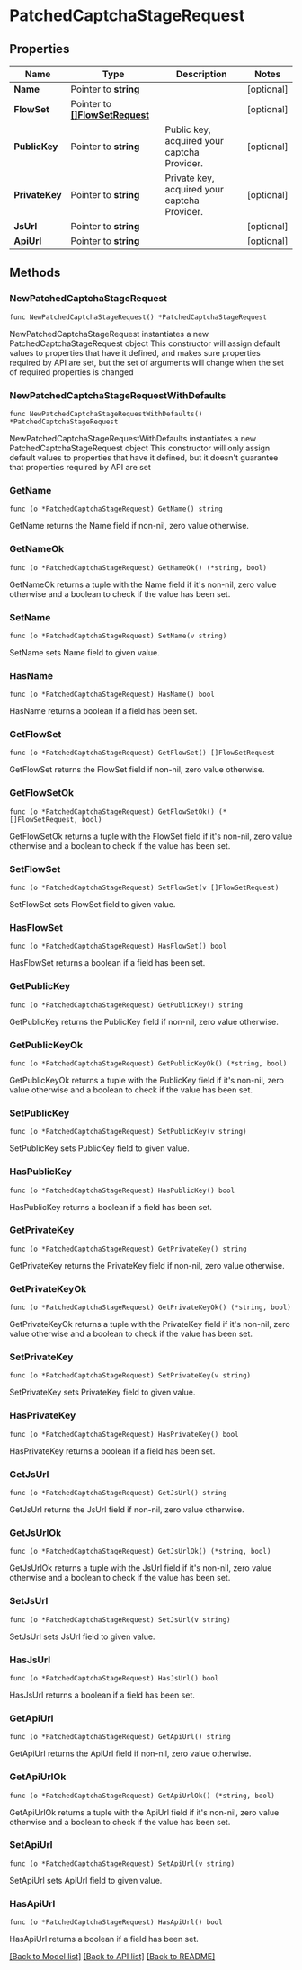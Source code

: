 # PatchedCaptchaStageRequest

## Properties

Name | Type | Description | Notes
------------ | ------------- | ------------- | -------------
**Name** | Pointer to **string** |  | [optional] 
**FlowSet** | Pointer to [**[]FlowSetRequest**](FlowSetRequest.md) |  | [optional] 
**PublicKey** | Pointer to **string** | Public key, acquired your captcha Provider. | [optional] 
**PrivateKey** | Pointer to **string** | Private key, acquired your captcha Provider. | [optional] 
**JsUrl** | Pointer to **string** |  | [optional] 
**ApiUrl** | Pointer to **string** |  | [optional] 

## Methods

### NewPatchedCaptchaStageRequest

`func NewPatchedCaptchaStageRequest() *PatchedCaptchaStageRequest`

NewPatchedCaptchaStageRequest instantiates a new PatchedCaptchaStageRequest object
This constructor will assign default values to properties that have it defined,
and makes sure properties required by API are set, but the set of arguments
will change when the set of required properties is changed

### NewPatchedCaptchaStageRequestWithDefaults

`func NewPatchedCaptchaStageRequestWithDefaults() *PatchedCaptchaStageRequest`

NewPatchedCaptchaStageRequestWithDefaults instantiates a new PatchedCaptchaStageRequest object
This constructor will only assign default values to properties that have it defined,
but it doesn't guarantee that properties required by API are set

### GetName

`func (o *PatchedCaptchaStageRequest) GetName() string`

GetName returns the Name field if non-nil, zero value otherwise.

### GetNameOk

`func (o *PatchedCaptchaStageRequest) GetNameOk() (*string, bool)`

GetNameOk returns a tuple with the Name field if it's non-nil, zero value otherwise
and a boolean to check if the value has been set.

### SetName

`func (o *PatchedCaptchaStageRequest) SetName(v string)`

SetName sets Name field to given value.

### HasName

`func (o *PatchedCaptchaStageRequest) HasName() bool`

HasName returns a boolean if a field has been set.

### GetFlowSet

`func (o *PatchedCaptchaStageRequest) GetFlowSet() []FlowSetRequest`

GetFlowSet returns the FlowSet field if non-nil, zero value otherwise.

### GetFlowSetOk

`func (o *PatchedCaptchaStageRequest) GetFlowSetOk() (*[]FlowSetRequest, bool)`

GetFlowSetOk returns a tuple with the FlowSet field if it's non-nil, zero value otherwise
and a boolean to check if the value has been set.

### SetFlowSet

`func (o *PatchedCaptchaStageRequest) SetFlowSet(v []FlowSetRequest)`

SetFlowSet sets FlowSet field to given value.

### HasFlowSet

`func (o *PatchedCaptchaStageRequest) HasFlowSet() bool`

HasFlowSet returns a boolean if a field has been set.

### GetPublicKey

`func (o *PatchedCaptchaStageRequest) GetPublicKey() string`

GetPublicKey returns the PublicKey field if non-nil, zero value otherwise.

### GetPublicKeyOk

`func (o *PatchedCaptchaStageRequest) GetPublicKeyOk() (*string, bool)`

GetPublicKeyOk returns a tuple with the PublicKey field if it's non-nil, zero value otherwise
and a boolean to check if the value has been set.

### SetPublicKey

`func (o *PatchedCaptchaStageRequest) SetPublicKey(v string)`

SetPublicKey sets PublicKey field to given value.

### HasPublicKey

`func (o *PatchedCaptchaStageRequest) HasPublicKey() bool`

HasPublicKey returns a boolean if a field has been set.

### GetPrivateKey

`func (o *PatchedCaptchaStageRequest) GetPrivateKey() string`

GetPrivateKey returns the PrivateKey field if non-nil, zero value otherwise.

### GetPrivateKeyOk

`func (o *PatchedCaptchaStageRequest) GetPrivateKeyOk() (*string, bool)`

GetPrivateKeyOk returns a tuple with the PrivateKey field if it's non-nil, zero value otherwise
and a boolean to check if the value has been set.

### SetPrivateKey

`func (o *PatchedCaptchaStageRequest) SetPrivateKey(v string)`

SetPrivateKey sets PrivateKey field to given value.

### HasPrivateKey

`func (o *PatchedCaptchaStageRequest) HasPrivateKey() bool`

HasPrivateKey returns a boolean if a field has been set.

### GetJsUrl

`func (o *PatchedCaptchaStageRequest) GetJsUrl() string`

GetJsUrl returns the JsUrl field if non-nil, zero value otherwise.

### GetJsUrlOk

`func (o *PatchedCaptchaStageRequest) GetJsUrlOk() (*string, bool)`

GetJsUrlOk returns a tuple with the JsUrl field if it's non-nil, zero value otherwise
and a boolean to check if the value has been set.

### SetJsUrl

`func (o *PatchedCaptchaStageRequest) SetJsUrl(v string)`

SetJsUrl sets JsUrl field to given value.

### HasJsUrl

`func (o *PatchedCaptchaStageRequest) HasJsUrl() bool`

HasJsUrl returns a boolean if a field has been set.

### GetApiUrl

`func (o *PatchedCaptchaStageRequest) GetApiUrl() string`

GetApiUrl returns the ApiUrl field if non-nil, zero value otherwise.

### GetApiUrlOk

`func (o *PatchedCaptchaStageRequest) GetApiUrlOk() (*string, bool)`

GetApiUrlOk returns a tuple with the ApiUrl field if it's non-nil, zero value otherwise
and a boolean to check if the value has been set.

### SetApiUrl

`func (o *PatchedCaptchaStageRequest) SetApiUrl(v string)`

SetApiUrl sets ApiUrl field to given value.

### HasApiUrl

`func (o *PatchedCaptchaStageRequest) HasApiUrl() bool`

HasApiUrl returns a boolean if a field has been set.


[[Back to Model list]](../README.md#documentation-for-models) [[Back to API list]](../README.md#documentation-for-api-endpoints) [[Back to README]](../README.md)


